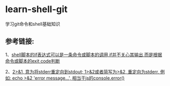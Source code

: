 # learn-shell-git

学习git命令和shell基础知识

## 参考链接:

1、[shell脚本的if表达式可以是一条命令或脚本的调用,if并不关心其输出,而是根据命令或脚本的exit code判断](https://unix.stackexchange.com/questions/34491/dev-null-21-in-if-statement)

2、[2>&1, 意为将stderr重定向到stdout; 
  1>&2或者简写为>&2, 重定向为stderr, 例如:
  echo >&2 'error message...',
  相当于js的console.error()](https://segmentfault.com/a/1190000040086046)
